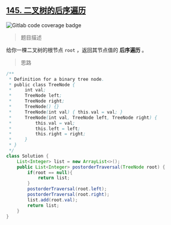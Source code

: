 ## [145. 二叉树的后序遍历](https://leetcode.cn/problems/binary-tree-postorder-traversal/)

![Gitlab code coverage badge](https://img.shields.io/badge/难度-简单-green)

> 题目描述

给你一棵二叉树的根节点 `root` ，返回其节点值的 **后序遍历** 。

> 思路

```java
/**
 * Definition for a binary tree node.
 * public class TreeNode {
 *     int val;
 *     TreeNode left;
 *     TreeNode right;
 *     TreeNode() {}
 *     TreeNode(int val) { this.val = val; }
 *     TreeNode(int val, TreeNode left, TreeNode right) {
 *         this.val = val;
 *         this.left = left;
 *         this.right = right;
 *     }
 * }
 */
class Solution {
    List<Integer> list = new ArrayList<>();
    public List<Integer> postorderTraversal(TreeNode root) {
        if(root == null){
            return list;
        }
        postorderTraversal(root.left);
        postorderTraversal(root.right);
        list.add(root.val);
        return list;
    }
}
```

